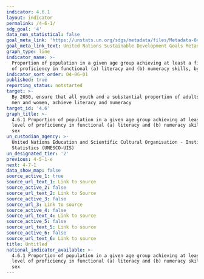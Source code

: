```yaml
---
indicator: 4.6.1
layout: indicator
permalink: /4-6-1/
sdg_goal: '4'
data_non_statistical: false
goal_meta_link: 'https://unstats.un.org/sdgs/metadata/files/Metadata-04-06-01.pdf'
goal_meta_link_text: United Nations Sustainable Development Goals Metadata (PDF 57.8 KB)
graph_type: line
indicator_name: >-
  Proportion of population in a given age group achieving at least a fixed level
  of proficiency in functional (a) literacy and (b) numeracy skills, by sex
indicator_sort_order: 04-06-01
published: true
reporting_status: notstarted
target: >-
  By 2030, ensure that all youth and a substantial proportion of adults, both
  men and women, achieve literacy and numeracy
target_id: '4.6'
graph_title: >-
  4.6.1 Proportion of population in a given age group achieving at least a fixed
  level of proficiency in functional (a) literacy and (b) numeracy skills, by
  sex
un_custodian_agency: >-
  United Nations Education and Scientific Cultural Organisation - Institute of
  Statistics (UNESCO-UIS)
un_designated_tier: '2'
previous: 4-5-1-e
next: 4-7-1
data_show_map: false
source_active_1: true
source_url_text_1: Link to source
source_active_2: false
source_url_text_2: Link to Source
source_active_3: false
source_url_3: Link to source
source_active_4: false
source_url_text_4: Link to source
source_active_5: false
source_url_text_5: Link to source
source_active_6: false
source_url_text_6: Link to source
title: Untitled
national_indicator_available: >-
  4.6.1 Proportion of population in a given age group achieving at least a fixed
  level of proficiency in functional (a) literacy and (b) numeracy skills, by
  sex
---
```

